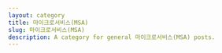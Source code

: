 ```yaml
---
layout: category
title: 마이크로서비스(MSA)
slug: 마이크로서비스(MSA)
description: A category for general 마이크로서비스(MSA) posts.
---
```


